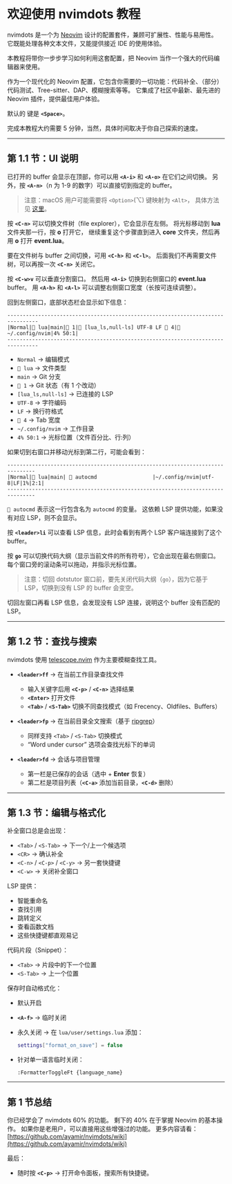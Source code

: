# 欢迎使用 nvimdots 教程

nvimdots 是一个为 [Neovim](https://neovim.io/) 设计的配置套件，兼顾可扩展性、性能与易用性。
它既能处理各种文本文件，又能提供接近 IDE 的使用体验。

本教程将带你一步步学习如何利用这套配置，把 Neovim 当作一个强大的代码编辑器来使用。

作为一个现代化的 Neovim 配置，它包含你需要的一切功能：代码补全、（部分）代码测试、Tree-sitter、DAP、模糊搜索等等。
它集成了社区中最新、最先进的 Neovim 插件，提供最佳用户体验。

默认的 [<leader>](leader) 键是 **`<Space>`**。

完成本教程大约需要 5 分钟，当然，具体时间取决于你自己探索的速度。

---

## 第 1.1 节：UI 说明

已打开的 buffer 会显示在顶部，你可以用 **`<A-i>`** 和 **`<A-o>`** 在它们之间切换。
另外，按 **`<A-n>`**（n 为 1-9 的数字）可以直接切到指定的 buffer。

> 注意：macOS 用户可能需要将 `<Option>`(⌥) 键映射为 `<Alt>`，
> 具体方法见 [这里](https://github.com/ayamir/nvimdots/issues/344)。

按 **`<C-n>`** 可以切换文件树（file explorer），它会显示在左侧。
将光标移动到 **lua** 文件夹那一行，按 **o** 打开它，
继续重复这个步骤直到进入 **core** 文件夹，然后再用 **o** 打开 **event.lua**。

要在文件树与 buffer 之间切换，可用 **`<C-h>`** 和 **`<C-l>`**。
后面我们不再需要文件树，可以再按一次 **`<C-n>`** 关闭它。

按 **`<C-w>v`** 可以垂直分割窗口。
然后用 **`<A-i>`** 切换到右侧窗口的 **event.lua** buffer。
用 **`<A-h>`** 和 **`<A-l>`** 可以调整右侧窗口宽度（长按可连续调整）。

回到左侧窗口，底部状态栏会显示如下信息：

```
--------------------------------------------------------------------------------
|Normal|󰢱 lua|main| 1|󱜙 [lua_ls,null-ls] UTF-8 LF  4|󱃪 ~/.config/nvim|4% 50:1|
--------------------------------------------------------------------------------
```

* `Normal` → 编辑模式
* `󰢱 lua` → 文件类型
* `main` → Git 分支
* ` 1` → Git 状态（有 1 个改动）
* `[lua_ls,null-ls]` → 已连接的 LSP
* `UTF-8` → 字符编码
* `LF` → 换行符格式
* ` 4` → Tab 宽度
* `~/.config/nvim` → 工作目录
* `4% 50:1` → 光标位置（文件百分比、行:列）

如果切到右窗口并移动光标到第二行，可能会看到：

```
-------------------------------------------------------------------------------
|Normal|󰢱 lua|main| 󰅩 autocmd                  |~/.config/nvim|utf-8|LF|1%|2:1|
-------------------------------------------------------------------------------
```

`󰅩 autocmd` 表示这一行包含名为 `autocmd` 的变量。
这依赖 LSP 提供功能，如果没有对应 LSP，则不会显示。

按 **`<leader>li`** 可以查看 LSP 信息，此时会看到有两个 LSP 客户端连接到了这个 buffer。

按 **`go`** 可以切换代码大纲（显示当前文件的所有符号），它会出现在最右侧窗口。
每个窗口旁的滚动条可以拖动，并指示光标位置。

> 注意：切回 dotstutor 窗口前，要先关闭代码大纲（`go`），因为它基于 LSP，切换到没有 LSP 的 buffer 会变空。

切回左窗口再看 LSP 信息，会发现没有 LSP 连接，说明这个 buffer 没有匹配的 LSP。

---

## 第 1.2 节：查找与搜索

nvimdots 使用 [telescope.nvim](https://github.com/nvim-telescope/telescope.nvim) 作为主要模糊查找工具。

* **`<leader>ff`** → 在当前工作目录查找文件

  * 输入关键字后用 **`<C-p>`** / **`<C-n>`** 选择结果
  * **`<Enter>`** 打开文件
  * **`<Tab>`** / **`<S-Tab>`** 切换不同查找模式（如 Frecency、Oldfiles、Buffers）

* **`<leader>fp`** → 在当前目录全文搜索（基于 [ripgrep](https://github.com/BurntSushi/ripgrep)）

  * 同样支持 `<Tab>` / `<S-Tab>` 切换模式
  * “Word under cursor” 选项会查找光标下的单词

* **`<leader>fd`** → 会话与项目管理

  * 第一栏是已保存的会话（选中 + **Enter** 恢复）
  * 第二栏是项目列表（**`<C-a>`** 添加当前目录，**`<C-d>`** 删除）

---

## 第 1.3 节：编辑与格式化

补全窗口总是会出现：

* `<Tab>` / `<S-Tab>` → 下一个/上一个候选项
* `<CR>` → 确认补全
* `<C-n>` / `<C-p>` / `<C-y>` → 另一套快捷键
* `<C-w>` → 关闭补全窗口

LSP 提供：

* 智能重命名
* 查找引用
* 跳转定义
* 查看函数文档
* 这些快捷键都直观易记

代码片段（Snippet）：

* `<Tab>` → 片段中的下一个位置
* `<S-Tab>` → 上一个位置

保存时自动格式化：

* 默认开启
* **`<A-f>`** → 临时关闭
* 永久关闭 → 在 `lua/user/settings.lua` 添加：

  ```lua
  settings["format_on_save"] = false
  ```
* 针对单一语言临时关闭：

  ```
  :FormatterToggleFt {language_name}
  ```

---

## 第 1 节总结

你已经学会了 nvimdots 60% 的功能。
剩下的 40% 在于掌握 Neovim 的基本操作。
如果你是老用户，可以直接用这些增强过的功能。
更多内容请看：[https://github.com/ayamir/nvimdots/wiki](https://github.com/ayamir/nvimdots/wiki)

最后：

* 随时按 **`<C-p>`** → 打开命令面板，搜索所有快捷键。